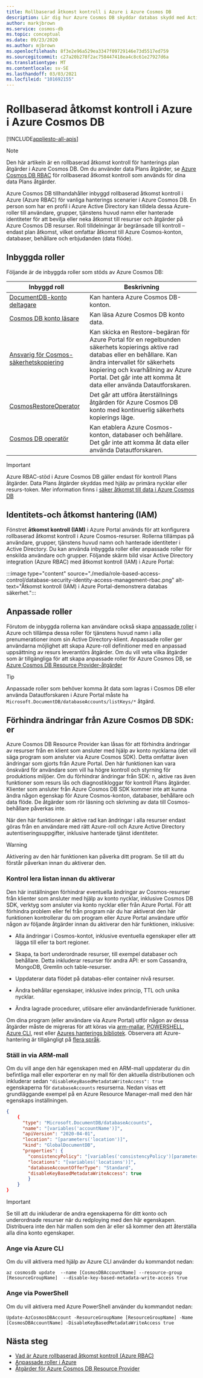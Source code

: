 ```yaml
---
title: Rollbaserad åtkomst kontroll i Azure i Azure Cosmos DB
description: Lär dig hur Azure Cosmos DB skyddar databas skydd med Active Directory-integrering (Azure RBAC).
author: markjbrown
ms.service: cosmos-db
ms.topic: conceptual
ms.date: 09/23/2020
ms.author: mjbrown
ms.openlocfilehash: 8f3e2e96a529ea3347f09729146e73d5517ed759
ms.sourcegitcommit: c27a20b278f2ac758447418ea4c8c61e27927d6a
ms.translationtype: MT
ms.contentlocale: sv-SE
ms.lasthandoff: 03/03/2021
ms.locfileid: "101692155"
---
```

# <a name="azure-role-based-access-control-in-azure-cosmos-db"></a>Rollbaserad åtkomst kontroll i Azure i Azure Cosmos DB
[!INCLUDE[appliesto-all-apis](includes/appliesto-all-apis.md)]

> [!NOTE]
> Den här artikeln är en rollbaserad åtkomst kontroll för hanterings plan åtgärder i Azure Cosmos DB. Om du använder data Plans åtgärder, se [Azure Cosmos DB RBAC](how-to-setup-rbac.md) för rollbaserad åtkomst kontroll som används för dina data Plans åtgärder.

Azure Cosmos DB tillhandahåller inbyggd rollbaserad åtkomst kontroll i Azure (Azure RBAC) för vanliga hanterings scenarier i Azure Cosmos DB. En person som har en profil i Azure Active Directory kan tilldela dessa Azure-roller till användare, grupper, tjänstens huvud namn eller hanterade identiteter för att bevilja eller neka åtkomst till resurser och åtgärder på Azure Cosmos DB resurser. Roll tilldelningar är begränsade till kontroll – endast plan åtkomst, vilket omfattar åtkomst till Azure Cosmos-konton, databaser, behållare och erbjudanden (data flöde).

## <a name="built-in-roles"></a>Inbyggda roller

Följande är de inbyggda roller som stöds av Azure Cosmos DB:

|**Inbyggd roll**  |**Beskrivning**  |
|---------|---------|
|[DocumentDB-konto deltagare](../role-based-access-control/built-in-roles.md#documentdb-account-contributor)|Kan hantera Azure Cosmos DB-konton.|
|[Cosmos DB konto läsare](../role-based-access-control/built-in-roles.md#cosmos-db-account-reader-role)|Kan läsa Azure Cosmos DB konto data.|
|[Ansvarig för Cosmos-säkerhetskopiering](../role-based-access-control/built-in-roles.md#cosmosbackupoperator)| Kan skicka en Restore-begäran för Azure Portal för en regelbunden säkerhets kopierings aktive rad databas eller en behållare. Kan ändra intervallet för säkerhets kopiering och kvarhållning av Azure Portal. Det går inte att komma åt data eller använda Datautforskaren.  |
| [CosmosRestoreOperator](../role-based-access-control/built-in-roles.md) | Det går att utföra återställnings åtgärden för Azure Cosmos DB konto med kontinuerlig säkerhets kopierings läge.|
|[Cosmos DB operatör](../role-based-access-control/built-in-roles.md#cosmos-db-operator)|Kan etablera Azure Cosmos-konton, databaser och behållare. Det går inte att komma åt data eller använda Datautforskaren.|

> [!IMPORTANT]
> Azure RBAC-stöd i Azure Cosmos DB gäller endast för kontroll Plans åtgärder. Data Plans åtgärder skyddas med hjälp av primära nycklar eller resurs-token. Mer information finns i [säker åtkomst till data i Azure Cosmos DB](secure-access-to-data.md)

## <a name="identity-and-access-management-iam"></a>Identitets-och åtkomst hantering (IAM)

Fönstret **åtkomst kontroll (IAM)** i Azure Portal används för att konfigurera rollbaserad åtkomst kontroll i Azure Cosmos-resurser. Rollerna tillämpas på användare, grupper, tjänstens huvud namn och hanterade identiteter i Active Directory. Du kan använda inbyggda roller eller anpassade roller för enskilda användare och grupper. Följande skärm bild visar Active Directory integration (Azure RBAC) med åtkomst kontroll (IAM) i Azure Portal:

:::image type="content" source="./media/role-based-access-control/database-security-identity-access-management-rbac.png" alt-text="Åtkomst kontroll (IAM) i Azure Portal-demonstrera databas säkerhet.":::

## <a name="custom-roles"></a>Anpassade roller

Förutom de inbyggda rollerna kan användare också skapa [anpassade roller](../role-based-access-control/custom-roles.md) i Azure och tillämpa dessa roller för tjänstens huvud namn i alla prenumerationer inom sin Active Directory-klient. Anpassade roller ger användarna möjlighet att skapa Azure-roll definitioner med en anpassad uppsättning av resurs leverantörs åtgärder. Om du vill veta vilka åtgärder som är tillgängliga för att skapa anpassade roller för Azure Cosmos DB, se [Azure Cosmos DB Resource Provider-åtgärder](../role-based-access-control/resource-provider-operations.md#microsoftdocumentdb)

> [!TIP]
> Anpassade roller som behöver komma åt data som lagras i Cosmos DB eller använda Datautforskaren i Azure Portal måste ha `Microsoft.DocumentDB/databaseAccounts/listKeys/*` åtgärd.

## <a name="preventing-changes-from-the-azure-cosmos-db-sdks"></a><a id="prevent-sdk-changes"></a>Förhindra ändringar från Azure Cosmos DB SDK: er

Azure Cosmos DB Resource Provider kan låsas för att förhindra ändringar av resurser från en klient som ansluter med hjälp av konto nycklarna (det vill säga program som ansluter via Azure Cosmos SDK). Detta omfattar även ändringar som gjorts från Azure Portal. Den här funktionen kan vara önskvärd för användare som vill ha högre kontroll och styrning för produktions miljöer. Om du förhindrar ändringar från SDK: n, aktive ras även funktioner som resurs lås och diagnostikloggar för kontroll Plans åtgärder. Klienter som ansluter från Azure Cosmos DB SDK kommer inte att kunna ändra någon egenskap för Azure Cosmos-konton, databaser, behållare och data flöde. De åtgärder som rör läsning och skrivning av data till Cosmos-behållare påverkas inte.

När den här funktionen är aktive rad kan ändringar i alla resurser endast göras från en användare med rätt Azure-roll och Azure Active Directory autentiseringsuppgifter, inklusive hanterade tjänst identiteter.

> [!WARNING]
> Aktivering av den här funktionen kan påverka ditt program. Se till att du förstår påverkan innan du aktiverar den.

### <a name="check-list-before-enabling"></a>Kontrol lera listan innan du aktiverar

Den här inställningen förhindrar eventuella ändringar av Cosmos-resurser från klienter som ansluter med hjälp av konto nycklar, inklusive Cosmos DB SDK, verktyg som ansluter via konto nycklar eller från Azure Portal. För att förhindra problem eller fel från program när du har aktiverat den här funktionen kontrollerar du om program eller Azure Portal användare utför någon av följande åtgärder innan du aktiverar den här funktionen, inklusive:

- Alla ändringar i Cosmos-kontot, inklusive eventuella egenskaper eller att lägga till eller ta bort regioner.

- Skapa, ta bort underordnade resurser, till exempel databaser och behållare. Detta inkluderar resurser för andra API: er som Cassandra, MongoDB, Gremlin och table-resurser.

- Uppdaterar data flödet på databas-eller container nivå resurser.

- Ändra behållar egenskaper, inklusive index princip, TTL och unika nycklar.

- Ändra lagrade procedurer, utlösare eller användardefinierade funktioner.

Om dina program (eller användare via Azure Portal) utför någon av dessa åtgärder måste de migreras för att köras via [arm-mallar](./manage-with-templates.md), [POWERSHELL](manage-with-powershell.md), [Azure CLI](manage-with-cli.md), rest eller [Azures hanterings bibliotek](https://github.com/Azure-Samples/cosmos-management-net). Observera att Azure-hantering är tillgängligt på [flera språk](../index.yml?product=developer-tools#languages-and-tools).

### <a name="set-via-arm-template"></a>Ställ in via ARM-mall

Om du vill ange den här egenskapen med en ARM-mall uppdaterar du din befintliga mall eller exporterar en ny mall för den aktuella distributionen och inkluderar sedan `"disableKeyBasedMetadataWriteAccess": true` egenskaperna för `databaseAccounts` resurserna. Nedan visas ett grundläggande exempel på en Azure Resource Manager-mall med den här egenskaps inställningen.

```json
{
    {
      "type": "Microsoft.DocumentDB/databaseAccounts",
      "name": "[variables('accountName')]",
      "apiVersion": "2020-04-01",
      "location": "[parameters('location')]",
      "kind": "GlobalDocumentDB",
      "properties": {
        "consistencyPolicy": "[variables('consistencyPolicy')[parameters('defaultConsistencyLevel')]]",
        "locations": "[variables('locations')]",
        "databaseAccountOfferType": "Standard",
        "disableKeyBasedMetadataWriteAccess": true
        }
    }
}
```

> [!IMPORTANT]
> Se till att du inkluderar de andra egenskaperna för ditt konto och underordnade resurser när du redploying med den här egenskapen. Distribuera inte den här mallen som den är eller så kommer den att återställa alla dina konto egenskaper.

### <a name="set-via-azure-cli"></a>Ange via Azure CLI

Om du vill aktivera med hjälp av Azure CLI använder du kommandot nedan:

```azurecli-interactive
az cosmosdb update  --name [CosmosDBAccountName] --resource-group [ResourceGroupName]  --disable-key-based-metadata-write-access true

```

### <a name="set-via-powershell"></a>Ange via PowerShell

Om du vill aktivera med Azure PowerShell använder du kommandot nedan:

```azurepowershell-interactive
Update-AzCosmosDBAccount -ResourceGroupName [ResourceGroupName] -Name [CosmosDBAccountName] -DisableKeyBasedMetadataWriteAccess true
```

## <a name="next-steps"></a>Nästa steg

- [Vad är Azure rollbaserad åtkomst kontroll (Azure RBAC)](../role-based-access-control/overview.md)
- [Anpassade roller i Azure](../role-based-access-control/custom-roles.md)
- [Åtgärder för Azure Cosmos DB Resource Provider](../role-based-access-control/resource-provider-operations.md#microsoftdocumentdb)